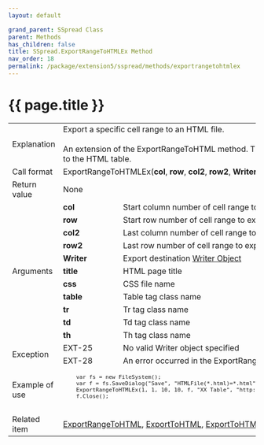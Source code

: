 ```yaml
---
layout: default

grand_parent: SSpread Class
parent: Methods
has_children: false
title: SSpread.ExportRangeToHTMLEx Method
nav_order: 18
permalink: /package/extension5/sspread/methods/exportrangetohtmlex
---
```

# {{ page.title }}

<table>
  <tr>
    <td>Explanation</td>
    <td colspan="2">Export a specific cell range to an HTML file.<br><br>An extension of the ExportRangeToHTML method. The style information can be specified to be output to the HTML table.</td>
  </tr>
  <tr>
    <td>Call format</td>
    <td colspan="2">ExportRangeToHTMLEx(<b>col</b>, <b>row</b>, <b>col2</b>, <b>row2</b>, <b>Writer</b>, <b>title</b>, <b>css</b>, <b>table</b>, <b>tr</b>, <b>td</b>, <b>th</b>)</td>
  </tr>
  <tr>
    <td>Return value</td>
    <td colspan="2">None</td>
  </tr>  
  <tr>
    <td rowspan="11">Arguments</td>
    <td><b>col</b></td>
    <td>Start column number of cell range to export</td>
  </tr>
  <tr>
    <td><b>row</b></td>
    <td>Start row number of cell range to export</td>
  </tr>
  <tr>
    <td><b>col2</b></td>
    <td>Last column number of cell range to export</td>
  </tr>
  <tr>
    <td><b>row2</b></td>
    <td>Last row number of cell range to export</td>
  </tr>
  <tr>
    <td><b>Writer</b></td>
    <td>Export destination <a href="/base/readerwriter#writer-object">Writer Object</a></td>
  </tr>
  <tr>
    <td><b>title</b></td>
    <td>HTML page title</td>
  </tr>
  <tr>
    <td><b>css</b></td>
    <td>CSS file name</td>
  </tr>
  <tr>
    <td><b>table</b></td>
    <td>Table tag class name</td>
  </tr>
  <tr>
    <td><b>tr</b></td>
    <td>Tr tag class name</td>
  </tr>
  <tr>
    <td><b>td</b></td>
    <td>Td tag class name</td>
  </tr>
  <tr>
    <td><b>th</b></td>
    <td>Th tag class name</td>
  </tr>
  <tr>
    <td rowspan="2">Exception</td>
    <td>EXT-25</td>
    <td>No valid Writer object specified</td>
  </tr>
  <tr>
    <td>EXT-28</td>
    <td>An error occurred in the ExportRangeToHTMLEx method</td>
  </tr>
  <tr>
    <td>Example of use</td>
    <td colspan="2"><code><pre>
    var fs = new FileSystem();
    var f = fs.SaveDialog("Save", "HTMLFile(*.html)=*.html", "html", "");
    ExportRangeToHTMLEx(1, 1, 10, 10, f, "XX Table", "http://example.com/sample.css", "ctable", "ctr", "ctd", "cth");
    f.Close();
    </pre></code></td>
  </tr>
  <tr>
    <td>Related item</td>
    <td colspan="2"><a href="/package/extension5/sspread/methods/exportrangetohtml">ExportRangeToHTML</a>, <a href="/package/extension5/sspread/methods/exporttohtml">ExportToHTML</a>, <a href="/package/extension5/sspread/methods/exporttohtmlex">ExportToHTMLEx</a> methods</td>
  </tr>
</table>
